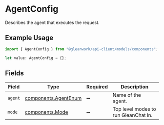 # AgentConfig

Describes the agent that executes the request.

## Example Usage

```typescript
import { AgentConfig } from "@gleanwork/api-client/models/components";

let value: AgentConfig = {};
```

## Fields

| Field                                                        | Type                                                         | Required                                                     | Description                                                  |
| ------------------------------------------------------------ | ------------------------------------------------------------ | ------------------------------------------------------------ | ------------------------------------------------------------ |
| `agent`                                                      | [components.AgentEnum](../../models/components/agentenum.md) | :heavy_minus_sign:                                           | Name of the agent.                                           |
| `mode`                                                       | [components.Mode](../../models/components/mode.md)           | :heavy_minus_sign:                                           | Top level modes to run GleanChat in.                         |